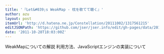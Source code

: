 ```yaml
---
title: '『Let&#039;s WeakMap - 枕を欹てて聴く』'
author: azu
layout: post
itemUrl: 'http://d.hatena.ne.jp/Constellation/20111002/1317561215'
editJSONPath: 'https://github.com/jser/jser.info/edit/gh-pages/data/2011/10/index.json'
date: '2011-10-28T18:03:00Z'
---
```

WeakMapについての解説
利用方法、JavaScriptエンジンの実装について
